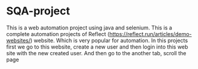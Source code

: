 # SQA-project
This is a web automation project using java and selenium. This is a complete automation projects of Reflect (https://reflect.run/articles/demo-websites/) website. Which is very popular for automation.
In this projects first we go to this website, create a new user and then login into this web site with the new created user. And then go to the another tab, scroll the page 
